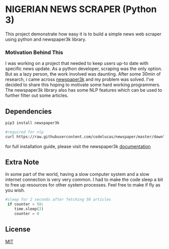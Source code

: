 # NIGERIAN NEWS SCRAPER (Python 3)

This project demonstrate how easy it is to build a simple news web scraper using python and newspaper3k library.  

### Motivation Behind This
I was working on a project that needed to keep users up-to date with specific news update. As a python developer, scraping was the only option. But as a lazy person, the work involved was daunting. After some 30min of research, i came across [newspaper3k](https://newspaper.readthedocs.io/en/latest/user_guide/quickstart.html#performing-nlp-on-an-article) and my problem was solved. I've decided to share this hoping to motivate some hard working programmers. The newspaper3k library also has some NLP features which can be used to further filter out some articles. 

## Dependencies

```bash
pip3 install newspaper3k

#required for nlp
curl https://raw.githubusercontent.com/codelucas/newspaper/master/download_corpora.py | python3
```
for full installation guide, please visit the newspaper3k [documentation](https://newspaper.readthedocs.io/en/latest/#get-it-now)

## Extra Note

In some part of the world, having a slow computer system and a slow internet connection is very very common. I had to make the code sleep a bit to free up resources for other system processes. Feel free to make if fly as you wish.

```python
#sleep for 2 seconds after fetching 50 articles
 if counter > 50:
    time.sleep(2)
    counter = 0
```



## License
[MIT](https://choosealicense.com/licenses/mit/)
